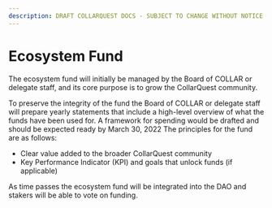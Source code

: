 ```yaml
---
description: DRAFT COLLARQUEST DOCS - SUBJECT TO CHANGE WITHOUT NOTICE.
---
```


# Ecosystem Fund

The ecosystem fund will initially be managed by the Board of COLLAR or delegate staff, and its core purpose is to grow the CollarQuest community.&#x20;

To preserve the integrity of the fund the Board of COLLAR or delegate staff will prepare yearly statements that include a high-level overview of what the funds have been used for.  A framework for spending would be drafted and should be expected ready by March 30, 2022 The principles for the fund are as follows:

* Clear value added to the broader CollarQuest community
* Key Performance Indicator (KPI) and goals that unlock funds (if applicable)

As time passes the ecosystem fund will be integrated into the DAO and stakers will be able to vote on funding.
